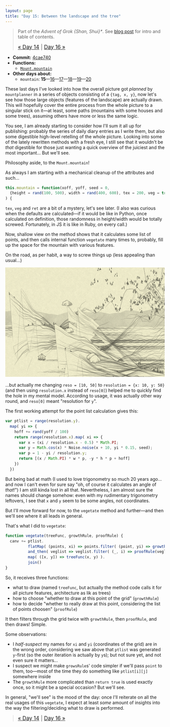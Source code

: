```yaml
---
layout: page
title: "Day 15: Between the landscape and the tree"
---
```


> Part of the _Advent of Grok {Shan, Shui}*_. See [blog post](/blog/2021-12-28-grok-shan-shui.html) for intro and table of contents.
>
> <big>[« Day 14](day14.html) | [Day 16 »](day16.html)</big>

* **Commit:** [4cae740](https://github.com/zverok/grok-shan-shui/commit/4cae7402f2599476db8e73442b753717be42e9e6)
* **Functions:**
  * [`Mount.mountain`](https://github.com/zverok/grok-shan-shui/blob/main/original.html#L1804)
* **Other days about:**
  * `mountain`: **15**—[16](day16.html)—[17](day17.html)—[18](day18.html)—[19](day19.html)—[20](day20.html)

These last days I've looked into how the overall picture got _planned_ by `mountplanner` in a series of objects consisting of a `{tag, x, y}`, now let's see how those large objects (features of the landscape) are actually drawn. This will hopefully cover the entire process from the whole picture to a singular stick on it—at least, some paths (mountains with some houses and some trees), assuming others have more or less the same logic.

You see, I am already starting to consider how I'll sum it all up for publishing: probably the series of daily diary entries as I write them, but also some digestible high-level retelling of the whole picture. Looking into some of the lately rewritten methods with a fresh eye, I still see that it wouldn't be _that_ digestible for those just wanting a quick overview of the juiciest and the most important... But we'll see.

Philosophy aside, to the `Mount.mountain`!

As always I am starting with a mechanical cleanup of the attributes and such...

```js
this.mountain = function(xoff, yoff, seed = 0,
  {height = rand(100, 500), width = rand(400, 600), tex = 200, veg = true, ret = 0, color}
) {
```

`tex`, `veg` and `ret` are a bit of a mystery, let's see later. (I also was curious when the defaults are calculated—if it would be like in Python, once calculated on definition, those randomness in height/width would be totally screwed. Fortunately, in JS it is like in Ruby, on every call.)

Now, shallow view on the method shows that it calculates some list of points, and then calls internal function `vegetate` many times to, probably, fill up the space for the mountain with various features.

On the road, as per habit, a way to screw things up (less appealing than usual...)

![](/img/advent2021/image42.png)

...but actually me changing `reso = [10, 50]` to `resolution = {x: 10, y: 50}` (and then using `resolution.x` instead of `reso[0]`) helped me to quickly find the hole in my mental model. According to usage, it was actually other way round, and `reso[0]` meant "resolution for `y`".

The first working attempt for the point list calculation gives this:

```js
var ptlist = range(resolution.y).
  map( yi => {
    hoff += rand(yoff / 100)
    return range(resolution.x).map( xi => {
      var x = (xi / resolution.x - 0.5) * Math.PI;
      var y = Math.cos(x) * Noise.noise(x + 10, yi * 0.15, seed);
      var p = 1 - yi / resolution.y;
      return [(x / Math.PI) * w * p, -y * h * p + hoff]
    })
  })
```

But being bad at math (I used to love trigonometry so much 20 years ago... and now I can't even for sure say "oh, of course it calculates an angle of _that_!") I am still kinda lost in all that. Nevertheless, I am almost sure the names should change somehow: even with my rudimentary trigonometry leftovers, I see that `x` and `y` seem to be some angles, not coordinates.

But I'll move forward for now, to the `vegetate` method and further—and then we'll see where it all leads in general.

That's what I did to `vegetate`:

```js
function vegetate(treeFunc, growthRule, proofRule) {
  canv += ptlist.
          flatMap( (points, xi) => points.filter( (point, yi) => growthRule(xi, yi) ) ).
          and_then( veglist => veglist.filter( (_, i) => proofRule(veglist, i) ) ).
          map( ([x, y]) => treeFunc(x, y) ).
          join()
}
```

So, it receives three functions:
* what to draw (named `treeFunc`, but actually the method code calls it for all picture features, architecture as lik as trees)
* how to choose "whether to draw at this point of the grid" (`growthRule`)
* how to decide "whether to really draw at this point, considering the list of points choosen" (`proofRule`)

It then filters through the grid twice with `growthRule`, then `proofRule`, and then draws! Simple.

Some observations:
* I _half-suspect_ my names for `xi` and `yi` (coordinates of the grid) are in the wrong order, considering we saw above that `ptlist` was generated `y`-first (so the outer iteration is actually by `y`s); but not sure yet, and not even sure it matters...
* I suspect we might make `growsRule`s' code simpler if we'll pass `point` to them, too—most of the time they do something like `ptlist[i][j]` somewhere inside
* The `growthRule` more complicated than `return true` is used exactly once, so it might be a special occasion? But we'll see.

In general, "we'll see" is the mood of the day: once I'll reiterate on all the real usages of this `vegetate`, I expect at least _some_ amount of insights into the way the filtering/deciding what to draw is performed.

> <big>[« Day 14](day14.html) | [Day 16 »](day16.html)</big>
